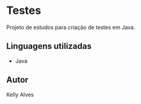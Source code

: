 # Testes

Projeto de estudos para criação de testes em Java.

## Linguagens utilizadas

- Java

## Autor

Kelly Alves
